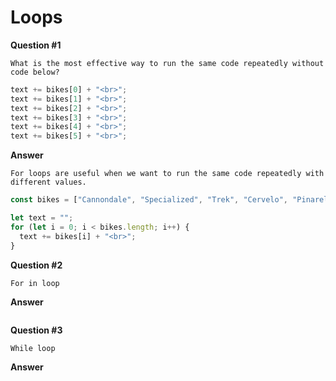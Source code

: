 # Loops

**Question #1**
```
What is the most effective way to run the same code repeatedly without code below?
```
```js
text += bikes[0] + "<br>";
text += bikes[1] + "<br>";
text += bikes[2] + "<br>";
text += bikes[3] + "<br>";
text += bikes[4] + "<br>";
text += bikes[5] + "<br>";
```
**Answer**
```
For loops are useful when we want to run the same code repeatedly with different values.
```
```js
const bikes = ["Cannondale", "Specialized", "Trek", "Cervelo", "Pinarello", "Giant"];

let text = "";
for (let i = 0; i < bikes.length; i++) {
  text += bikes[i] + "<br>";
}
```

**Question #2**
```
For in loop
```
**Answer**
```
```
**Question #3**
```
While loop  
```
**Answer**
```
```
